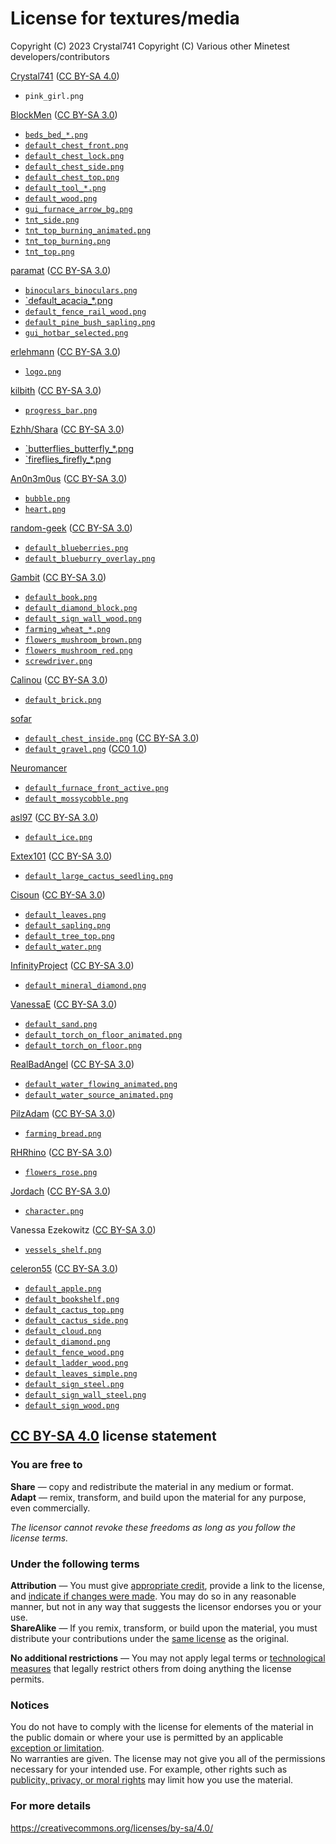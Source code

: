 # License for textures/media

Copyright (C) 2023 Crystal741
Copyright (C) Various other Minetest developers/contributors

[Crystal741](https://github.com/Crystal741) ([CC BY-SA 4.0](https://creativecommons.org/licenses/by-sa/4.0/))

- `pink_girl.png`

[BlockMen](https://github.com/BlockMen) ([CC BY-SA 3.0](https://creativecommons.org/licenses/by-sa/3.0/))

- [`beds_bed_*.png`](https://github.com/minetest/minetest_game/tree/master/mods/beds/textures)
- [`default_chest_front.png`](https://github.com/minetest/minetest_game/blob/master/mods/default/textures/default_chest_front.png)
- [`default_chest_lock.png`](https://github.com/minetest/minetest_game/blob/master/mods/default/textures/default_chest_lock.png)
- [`default_chest_side.png`](https://github.com/minetest/minetest_game/blob/master/mods/default/textures/default_chest_side.png)
- [`default_chest_top.png`](https://github.com/minetest/minetest_game/blob/master/mods/default/textures/default_chest_top.png)
- [`default_tool_*.png`](https://github.com/minetest/minetest_game/tree/master/mods/default/textures)
- [`default_wood.png`](https://github.com/minetest/minetest_game/blob/master/mods/default/textures/default_wood.png)
- [`gui_furnace_arrow_bg.png`](https://github.com/minetest/minetest_game/blob/master/mods/default/textures/gui_furnace_arrow_bg.png)
- [`tnt_side.png`](https://github.com/minetest/minetest_game/blob/master/mods/tnt/textures/tnt_side.png)
- [`tnt_top_burning_animated.png`](https://github.com/minetest/minetest_game/blob/master/mods/tnt/textures/tnt_top_burning_animated.png)
- [`tnt_top_burning.png`](https://github.com/minetest/minetest_game/blob/master/mods/tnt/textures/tnt_top_burning.png)
- [`tnt_top.png`](https://github.com/minetest/minetest_game/blob/master/mods/tnt/textures/tnt_top.png)

[paramat](https://github.com/paramt) ([CC BY-SA 3.0](https://creativecommons.org/licenses/by-sa/3.0/))

- [`binoculars_binoculars.png`](https://github.com/minetest/minetest_game/tree/master/mods/binoculars/textures)
- [`default_acacia_*.png](https://github.com/minetest/minetest_game/tree/master/mods/default/textures)
- [`default_fence_rail_wood.png`](https://github.com/minetest/minetest_game/blob/master/mods/default/textures/default_fence_rail_wood.png)
- [`default_pine_bush_sapling.png`](https://github.com/minetest/minetest_game/blob/master/mods/default/textures/default_pine_bush_sapling.png)
- [`gui_hotbar_selected.png`](https://github.com/minetest/minetest_game/blob/master/mods/default/textures/gui_hotbar_selected.png)

[erlehmann](https://github.com/erlehmann) ([CC BY-SA 3.0](https://creativecommons.org/licenses/by-sa/3.0/))

- [`logo.png`](https://github.com/minetest/minetest/blob/master/textures/base/pack/logo.png)

[kilbith](https://github.com/kilbith) ([CC BY-SA 3.0](https://creativecommons.org/licenses/by-sa/3.0/))

- [`progress_bar.png`](https://github.com/minetest/minetest/blob/master/textures/base/pack/progress_bar.png)

[Ezhh/Shara](https://github.com/Ezhh) ([CC BY-SA 3.0](https://creativecommons.org/licenses/by-sa/3.0/))

- [`butterflies_butterfly_*.png](https://github.com/minetest/minetest_game/tree/master/mods/butterflies/textures)
- [`fireflies_firefly_*.png](https://github.com/minetest/minetest_game/tree/master/mods/fireflies/textures)

[An0n3m0us](https://github.com/An0n3m0us) ([CC BY-SA 3.0](https://creativecommons.org/licenses/by-sa/3.0/))

- [`bubble.png`](https://github.com/minetest/minetest_game/blob/master/mods/default/textures/bubble.png)
- [`heart.png`](https://github.com/minetest/minetest_game/blob/master/mods/default/textures/heart.png)

[random-geek](https://github.com/random-geek) ([CC BY-SA 3.0](https://creativecommons.org/licenses/by-sa/3.0/))

- [`default_blueberries.png`](https://github.com/minetest/minetest_game/blob/master/mods/default/textures/default_blueberries.png)
- [`default_blueburry_overlay.png`](https://github.com/minetest/minetest_game/blob/master/mods/default/textures/default_blueberry_overlay.png)

[Gambit](https://forum.minetest.net/memberlist.php?mode=viewprofile&u=398) ([CC BY-SA 3.0](https://creativecommons.org/licenses/by-sa/3.0/))

- [`default_book.png`](https://github.com/minetest/minetest_game/blob/master/mods/default/textures/default_book.png)
- [`default_diamond_block.png`](https://github.com/minetest/minetest_game/blob/master/mods/default/textures/default_diamond_block.png)
- [`default_sign_wall_wood.png`](https://github.com/minetest/minetest_game/blob/master/mods/default/textures/default_sign_wall_wood.png)
- [`farming_wheat_*.png`](https://github.com/minetest/minetest_game/tree/master/mods/farming/textures)
- [`flowers_mushroom_brown.png`](https://github.com/minetest/minetest_game/blob/master/mods/flowers/textures/flowers_mushroom_brown.png)
- [`flowers_mushroom_red.png`](https://github.com/minetest/minetest_game/blob/master/mods/flowers/textures/flowers_mushroom_red.png)
- [`screwdriver.png`](https://github.com/minetest/minetest_game/blob/master/mods/screwdriver/textures/screwdriver.png)

[Calinou](https://github.com/Calinou) ([CC BY-SA 3.0](https://creativecommons.org/licenses/by-sa/3.0/))

- [`default_brick.png`](https://github.com/minetest/minetest_game/blob/master/mods/default/textures/default_brick.png)

[sofar](https://github.com/sofar)

- [`default_chest_inside.png`](https://github.com/minetest/minetest_game/blob/master/mods/default/textures/default_chest_inside.png) ([CC BY-SA 3.0](https://creativecommons.org/licenses/by-sa/3.0/))
- [`default_gravel.png`](https://github.com/minetest/minetest_game/blob/master/mods/default/textures/default_gravel.png) ([CC0 1.0](https://creativecommons.org/publicdomain/zero/1.0/deed))

[Neuromancer](https://forum.minetest.net/memberlist.php?mode=viewprofile&u=2053)

- [`default_furnace_front_active.png`](https://github.com/minetest/minetest_game/blob/master/mods/default/textures/default_furnace_front_active.png)
- [`default_mossycobble.png`](https://github.com/minetest/minetest_game/blob/master/mods/default/textures/default_mossycobble.png)

[asl97](https://github.com/asl97) ([CC BY-SA 3.0](https://creativecommons.org/licenses/by-sa/3.0/))

- [`default_ice.png`](https://github.com/minetest/minetest_game/blob/master/mods/default/textures/default_ice.png)

[Extex101](https://github.com/Extex101) ([CC BY-SA 3.0](https://creativecommons.org/licenses/by-sa/3.0/))

- [`default_large_cactus_seedling.png`](https://github.com/minetest/minetest_game/blob/master/mods/default/textures/default_large_cactus_seedling.png)

[Cisoun](https://github.com/cisoun) ([CC BY-SA 3.0](https://creativecommons.org/licenses/by-sa/3.0/))

- [`default_leaves.png`](https://github.com/minetest/minetest_game/blob/master/mods/default/textures/default_leaves.png)
- [`default_sapling.png`](https://github.com/minetest/minetest_game/blob/master/mods/default/textures/default_sapling.png)
- [`default_tree_top.png`](https://github.com/minetest/minetest_game/blob/master/mods/default/textures/default_tree_top.png)
- [`default_water.png`](https://github.com/minetest/minetest_game/blob/master/mods/default/textures/default_water.png)

[InfinityProject](https://forum.minetest.net/memberlist.php?mode=viewprofile&u=1494) ([CC BY-SA 3.0](https://creativecommons.org/licenses/by-sa/3.0/))

- [`default_mineral_diamond.png`](https://github.com/minetest/minetest_game/blob/master/mods/default/textures/default_mineral_diamond.png)

[VanessaE](https://github.com/VanessaE) ([CC BY-SA 3.0](https://creativecommons.org/licenses/by-sa/3.0/))

- [`default_sand.png`](https://github.com/minetest/minetest_game/blob/master/mods/default/textures/default_sand.png)
- [`default_torch_on_floor_animated.png`](https://github.com/minetest/minetest_game/blob/master/mods/default/textures/default_torch_on_floor_animated.png)
- [`default_torch_on_floor.png`](https://github.com/minetest/minetest_game/blob/master/mods/default/textures/default_torch_on_floor.png)

[RealBadAngel](https://github.com/RealBadAngel) ([CC BY-SA 3.0](https://creativecommons.org/licenses/by-sa/3.0/))

- [`default_water_flowing_animated.png`](https://github.com/minetest/minetest_game/blob/master/mods/default/textures/default_water_flowing_animated.png)
- [`default_water_source_animated.png`](https://github.com/minetest/minetest_game/blob/master/mods/default/textures/default_water_source_animated.png)

[PilzAdam](https://github.com/PilzAdam) ([CC BY-SA 3.0](https://creativecommons.org/licenses/by-sa/3.0/))

- [`farming_bread.png`](https://github.com/minetest/minetest_game/blob/master/mods/farming/textures/farming_bread.png)

[RHRhino](https://github.com/RHRhino) ([CC BY-SA 3.0](https://creativecommons.org/licenses/by-sa/3.0/))

- [`flowers_rose.png`](https://github.com/minetest/minetest_game/blob/master/mods/flowers/textures/flowers_rose.png)

[Jordach](https://github.com/Jordach) ([CC BY-SA 3.0](https://creativecommons.org/licenses/by-sa/3.0/))

- [`character.png`](https://github.com/minetest/minetest/games/minetest_game/mods/player_api/textures/character.png)

Vanessa Ezekowitz ([CC BY-SA 3.0](https://creativecommons.org/licenses/by-sa/3.0/))

- [`vessels_shelf.png`](https://github.com/minetest/minetest_game/blob/master/mods/vessels/textures/vessels_shelf.png)

[celeron55](https://github.com/celeron55) ([CC BY-SA 3.0](https://creativecommons.org/licenses/by-sa/3.0/))

- [`default_apple.png`](https://github.com/minetest/minetest_game/blob/master/mods/default/textures/default_apple.png)
- [`default_bookshelf.png`](https://github.com/minetest/minetest_game/blob/master/mods/default/textures/default_bookshelf.png)
- [`default_cactus_top.png`](https://github.com/minetest/minetest_game/blob/master/mods/default/textures/default_cactus_top.png)
- [`default_cactus_side.png`](https://github.com/minetest/minetest_game/blob/master/mods/default/textures/default_cactus_side.png)
- [`default_cloud.png`](https://github.com/minetest/minetest_game/blob/master/mods/default/textures/default_cloud.png)
- [`default_diamond.png`](https://github.com/minetest/minetest_game/blob/master/mods/default/textures/default_diamond.png)
- [`default_fence_wood.png`](https://github.com/minetest/minetest_game/blob/master/mods/default/textures/default_fence_wood.png)
- [`default_ladder_wood.png`](https://github.com/minetest/minetest_game/blob/master/mods/default/textures/default_ladder_wood.png)
- [`default_leaves_simple.png`](https://github.com/minetest/minetest_game/blob/master/mods/default/textures/default_leaves_simple.png)
- [`default_sign_steel.png`](https://github.com/minetest/minetest_game/blob/master/mods/default/textures/default_sign_steel.png)
- [`default_sign_wall_steel.png`](https://github.com/minetest/minetest_game/blob/master/mods/default/textures/default_sign_wall_steel.png)
- [`default_sign_wood.png`](https://github.com/minetest/minetest_game/blob/master/mods/default/textures/default_sign_wood.png)

## [CC BY-SA 4.0](https://creativecommons.org/licenses/by-sa/4.0/) license statement

### You are free to

**Share** — copy and redistribute the material in any medium or format.\
**Adapt** — remix, transform, and build upon the material
for any purpose, even commercially.

_The licensor cannot revoke these freedoms as long as you follow the license terms._

### Under the following terms

**Attribution** — You must give [appropriate credit](https://wiki.creativecommons.org/wiki/License_Versions#Detailed_attribution_comparison_chart), provide a link to the license, and [indicate if changes were made](https://wiki.creativecommons.org/wiki/License_Versions#Modifications_and_adaptations_must_be_marked_as_such). You may do so in any reasonable manner, but not in any way that suggests the licensor endorses you or your use.\
**ShareAlike** — If you remix, transform, or build upon the material, you must distribute your contributions under the [same license](https://creativecommons.org/share-your-work/licensing-considerations/compatible-licenses) as the original.

**No additional restrictions** — You may not apply legal terms or [technological measures](https://wiki.creativecommons.org/wiki/License_Versions#Application_of_effective_technological_measures_by_users_of_CC-licensed_works_prohibited) that legally restrict others from doing anything the license permits.

### Notices

You do not have to comply with the license for elements of the material in the public domain or where your use is permitted by an applicable [exception or limitation](https://creativecommons.org/faq/#Do_Creative_Commons_licenses_affect_exceptions_and_limitations_to_copyright.2C_such_as_fair_dealing_and_fair_use.3F).\
No warranties are given. The license may not give you all of the permissions necessary for your intended use. For example, other rights such as [publicity, privacy, or moral rights](https://wiki.creativecommons.org/wiki/Considerations_for_licensors_and_licensees) may limit how you use the material.

### For more details

<https://creativecommons.org/licenses/by-sa/4.0/>
